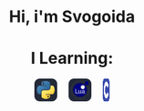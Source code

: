 <h1 align="center">Hi, i'm Svogoida </h1>

#
<div align="center">
<h1 align="center">I Learning: </h1>
  <img src="https://github.com/tandpfun/skill-icons/blob/main/icons/Python-Dark.svg" height="40" alt="Python logo"  />
  <img width="12" />
  <img src="https://github.com/tandpfun/skill-icons/blob/main/icons/Lua-Dark.svg" height="40" alt="Lua logo"  />
  <img width="12" />
<img src="https://github.com/tandpfun/skill-icons/blob/main/icons/C.svg" height="40" alt="C logo"
<img width="12" />
